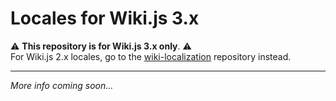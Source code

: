 # Locales for Wiki.js 3.x

⚠️ **This repository is for Wiki.js 3.x only**. ⚠️  
For Wiki.js 2.x locales, go to the [wiki-localization](https://github.com/requarks/wiki-localization) repository instead.

---

*More info coming soon...*
